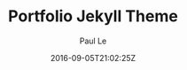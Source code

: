 ---
title: "Portfolio Jekyll Theme"
github: https://github.com/LeNPaul/portfolio-jekyll-theme
demo: https://lenpaul.github.io/portfolio-jekyll-theme/
author: Paul Le
draft: true
ssg:
  - Jekyll
cms:
  - No Cms
date: 2016-09-05T21:02:25Z
github_branch: gh-pages
---